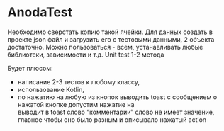 # AnodaTest
Необходимо сверстать копию такой ячейки. Для данных создать в проекте json файл и загрузить его с тестовыми данными, 2 объекта достаточно. 
Можно пользоваться - всем, устанавливать любые библиотеки, зависимости и т.д. 
Unit test 1-2 метода

Будет плюсом:
- написание 2-3 тестов к любому классу,
- использование Kotlin,
- по нажатию на любую из кнопок выводить toast с сообщением о нажатой кнопке допустим нажатие на  
выводит в toast слово “комментарии” слово не имеет значение, главное чтобы оно было разным и описывало нажатый action


